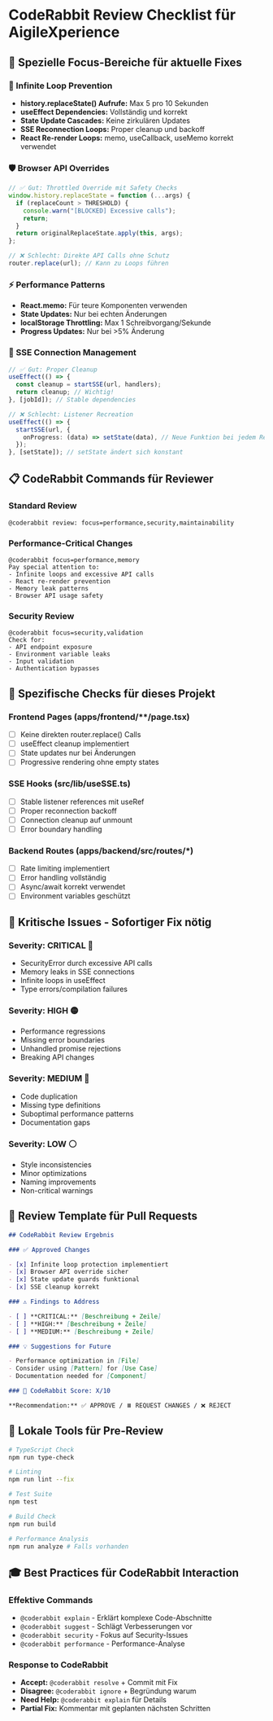 # CodeRabbit Review Checklist für AigileXperience

## 🎯 Spezielle Focus-Bereiche für aktuelle Fixes

### 🔄 Infinite Loop Prevention

- **history.replaceState() Aufrufe:** Max 5 pro 10 Sekunden
- **useEffect Dependencies:** Vollständig und korrekt
- **State Update Cascades:** Keine zirkulären Updates
- **SSE Reconnection Loops:** Proper cleanup und backoff
- **React Re-render Loops:** memo, useCallback, useMemo korrekt verwendet

### 🛡️ Browser API Overrides

```javascript
// ✅ Gut: Throttled Override mit Safety Checks
window.history.replaceState = function (...args) {
  if (replaceCount > THRESHOLD) {
    console.warn("[BLOCKED] Excessive calls");
    return;
  }
  return originalReplaceState.apply(this, args);
};

// ❌ Schlecht: Direkte API Calls ohne Schutz
router.replace(url); // Kann zu Loops führen
```

### ⚡ Performance Patterns

- **React.memo:** Für teure Komponenten verwenden
- **State Updates:** Nur bei echten Änderungen
- **localStorage Throttling:** Max 1 Schreibvorgang/Sekunde
- **Progress Updates:** Nur bei >5% Änderung

### 🔗 SSE Connection Management

```typescript
// ✅ Gut: Proper Cleanup
useEffect(() => {
  const cleanup = startSSE(url, handlers);
  return cleanup; // Wichtig!
}, [jobId]); // Stable dependencies

// ❌ Schlecht: Listener Recreation
useEffect(() => {
  startSSE(url, {
    onProgress: (data) => setState(data), // Neue Funktion bei jedem Render!
  });
}, [setState]); // setState ändert sich konstant
```

## 📋 CodeRabbit Commands für Reviewer

### Standard Review

```text
@coderabbit review: focus=performance,security,maintainability
```

### Performance-Critical Changes

```text
@coderabbit focus=performance,memory
Pay special attention to:
- Infinite loops and excessive API calls
- React re-render prevention
- Memory leak patterns
- Browser API usage safety
```

### Security Review

```text
@coderabbit focus=security,validation
Check for:
- API endpoint exposure
- Environment variable leaks
- Input validation
- Authentication bypasses
```

## 🎯 Spezifische Checks für dieses Projekt

### Frontend Pages (apps/frontend/\*\*/page.tsx)

- [ ] Keine direkten router.replace() Calls
- [ ] useEffect cleanup implementiert
- [ ] State updates nur bei Änderungen
- [ ] Progressive rendering ohne empty states

### SSE Hooks (src/lib/useSSE.ts)

- [ ] Stable listener references mit useRef
- [ ] Proper reconnection backoff
- [ ] Connection cleanup auf unmount
- [ ] Error boundary handling

### Backend Routes (apps/backend/src/routes/\*)

- [ ] Rate limiting implementiert
- [ ] Error handling vollständig
- [ ] Async/await korrekt verwendet
- [ ] Environment variables geschützt

## 🚨 Kritische Issues - Sofortiger Fix nötig

### Severity: CRITICAL 🔴

- SecurityError durch excessive API calls
- Memory leaks in SSE connections
- Infinite loops in useEffect
- Type errors/compilation failures

### Severity: HIGH 🟡

- Performance regressions
- Missing error boundaries
- Unhandled promise rejections
- Breaking API changes

### Severity: MEDIUM 🔵

- Code duplication
- Missing type definitions
- Suboptimal performance patterns
- Documentation gaps

### Severity: LOW ⚪

- Style inconsistencies
- Minor optimizations
- Naming improvements
- Non-critical warnings

## 📝 Review Template für Pull Requests

```markdown
## CodeRabbit Review Ergebnis

### ✅ Approved Changes

- [x] Infinite loop protection implementiert
- [x] Browser API override sicher
- [x] State update guards funktional
- [x] SSE cleanup korrekt

### ⚠️ Findings to Address

- [ ] **CRITICAL:** [Beschreibung + Zeile]
- [ ] **HIGH:** [Beschreibung + Zeile]
- [ ] **MEDIUM:** [Beschreibung + Zeile]

### 💡 Suggestions for Future

- Performance optimization in [File]
- Consider using [Pattern] for [Use Case]
- Documentation needed for [Component]

### 🎯 CodeRabbit Score: X/10

**Recommendation:** ✅ APPROVE / ⏸️ REQUEST CHANGES / ❌ REJECT
```

## 🔧 Lokale Tools für Pre-Review

```bash
# TypeScript Check
npm run type-check

# Linting
npm run lint --fix

# Test Suite
npm test

# Build Check
npm run build

# Performance Analysis
npm run analyze # Falls vorhanden
```

## 🎓 Best Practices für CodeRabbit Interaction

### Effektive Commands

- `@coderabbit explain` - Erklärt komplexe Code-Abschnitte
- `@coderabbit suggest` - Schlägt Verbesserungen vor
- `@coderabbit security` - Fokus auf Security-Issues
- `@coderabbit performance` - Performance-Analyse

### Response to CodeRabbit

- **Accept:** `@coderabbit resolve` + Commit mit Fix
- **Disagree:** `@coderabbit ignore` + Begründung warum
- **Need Help:** `@coderabbit explain` für Details
- **Partial Fix:** Kommentar mit geplanten nächsten Schritten
